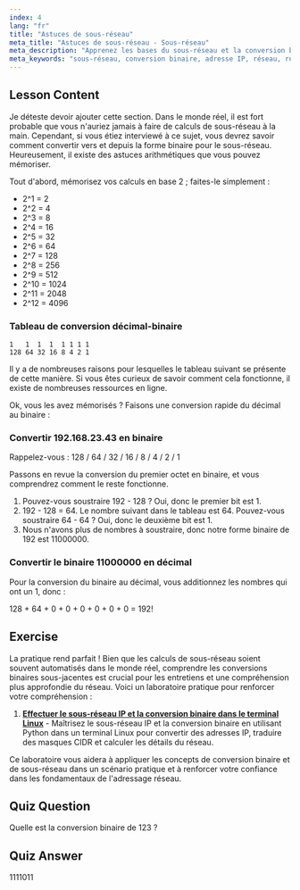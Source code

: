 ```yaml
---
index: 4
lang: "fr"
title: "Astuces de sous-réseau"
meta_title: "Astuces de sous-réseau - Sous-réseau"
meta_description: "Apprenez les bases du sous-réseau et la conversion binaire pour le réseautage. Comprenez les adresses IP et les masques de sous-réseau avec ce guide convivial pour débutants. Commencez à apprendre maintenant !"
meta_keywords: "sous-réseau, conversion binaire, adresse IP, réseau, réseau Linux, débutant, tutoriel, guide"
---
```


## Lesson Content

Je déteste devoir ajouter cette section. Dans le monde réel, il est fort probable que vous n'auriez jamais à faire de calculs de sous-réseau à la main. Cependant, si vous étiez interviewé à ce sujet, vous devrez savoir comment convertir vers et depuis la forme binaire pour le sous-réseau. Heureusement, il existe des astuces arithmétiques que vous pouvez mémoriser.

Tout d'abord, mémorisez vos calculs en base 2 ; faites-le simplement :

- 2^1 = 2
- 2^2 = 4
- 2^3 = 8
- 2^4 = 16
- 2^5 = 32
- 2^6 = 64
- 2^7 = 128
- 2^8 = 256
- 2^9 = 512
- 2^10 = 1024
- 2^11 = 2048
- 2^12 = 4096

### Tableau de conversion décimal-binaire

```plaintext
1   1  1  1  1 1 1 1
128 64 32 16 8 4 2 1
```

Il y a de nombreuses raisons pour lesquelles le tableau suivant se présente de cette manière. Si vous êtes curieux de savoir comment cela fonctionne, il existe de nombreuses ressources en ligne.

Ok, vous les avez mémorisés ? Faisons une conversion rapide du décimal au binaire :

### Convertir 192.168.23.43 en binaire

Rappelez-vous : 128 / 64 / 32 / 16 / 8 / 4 / 2 / 1

Passons en revue la conversion du premier octet en binaire, et vous comprendrez comment le reste fonctionne.

1. Pouvez-vous soustraire 192 - 128 ? Oui, donc le premier bit est 1.
2. 192 - 128 = 64. Le nombre suivant dans le tableau est 64. Pouvez-vous soustraire 64 - 64 ? Oui, donc le deuxième bit est 1.
3. Nous n'avons plus de nombres à soustraire, donc notre forme binaire de 192 est 11000000.

### Convertir le binaire 11000000 en décimal

Pour la conversion du binaire au décimal, vous additionnez les nombres qui ont un 1, donc :

128 + 64 + 0 + 0 + 0 + 0 + 0 + 0 = 192!

## Exercise

La pratique rend parfait ! Bien que les calculs de sous-réseau soient souvent automatisés dans le monde réel, comprendre les conversions binaires sous-jacentes est crucial pour les entretiens et une compréhension plus approfondie du réseau. Voici un laboratoire pratique pour renforcer votre compréhension :

1. **[Effectuer le sous-réseau IP et la conversion binaire dans le terminal Linux](https://labex.io/fr/labs/comptia-perform-ip-subnetting-and-binary-conversion-in-the-linux-terminal-592782)** - Maîtrisez le sous-réseau IP et la conversion binaire en utilisant Python dans un terminal Linux pour convertir des adresses IP, traduire des masques CIDR et calculer les détails du réseau.

Ce laboratoire vous aidera à appliquer les concepts de conversion binaire et de sous-réseau dans un scénario pratique et à renforcer votre confiance dans les fondamentaux de l'adressage réseau.

## Quiz Question

Quelle est la conversion binaire de 123 ?

## Quiz Answer

1111011

